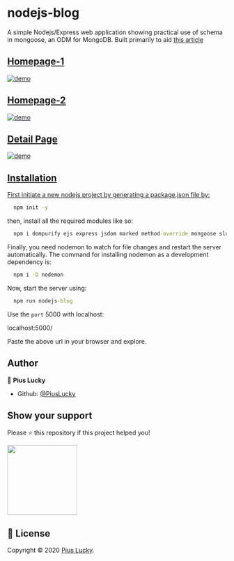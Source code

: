 # nodejs-blog
A simple Nodejs/Express web application showing practical use of schema in mongoose, an ODM for MongoDB.
Built primarily to aid <a href= "https://www.joint-access-programmer.com/mongoose-schema-types/" >this article</article>

## Homepage-1
![demo](https://github.com/PiusLucky/nodejs-blog/blob/master/public/img/Screenshot_1.jpg?raw=true)

## Homepage-2
![demo](https://github.com/PiusLucky/nodejs-blog/blob/master/public/img/Screenshot_2.png?raw=true)

## Detail Page
![demo](https://github.com/PiusLucky/nodejs-blog/blob/master/public/img/Screenshot_3.jpg?raw=true)

## Installation
First initiate a new nodejs project by generating a package.json file by:

```cmd
  npm init -y
```

then, install all the required modules like so:
    
    
```cmd
  npm i dompurify ejs express jsdom marked method-override mongoose slugify
```

Finally, you need nodemon to watch for file changes and restart the server automatically. The command for installing
nodemon as a development dependency is:

```cmd
  npm i -D nodemon
```

Now, start the server using:

```cmd
  npm run nodejs-blog
```

Use the <code>port</code> 5000 with localhost:

localhost:5000/

Paste the above url in your browser and explore.

## Author

👤 **Pius Lucky**

- Github: [@PiusLucky](https://github.com/PiusLucky)

## Show your support

Please ⭐️ this repository if this project helped you!

<a href="https://www.patreon.com/jointaccessprogrammer">
  <img src="https://c5.patreon.com/external/logo/become_a_patron_button@2x.png" width="160">
</a>

## 📝 License

Copyright © 2020 [Pius Lucky](https://github.com/PiusLucky).<br />







